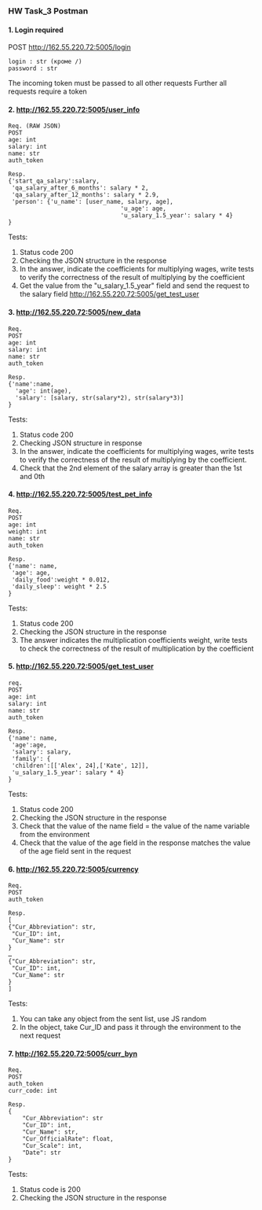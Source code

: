 ### HW Task_3 Postman

#### 1. Login required
POST
http://162.55.220.72:5005/login
```
login : str (кроме /)
password : str
```
The incoming token must be passed to all other requests
Further all requests require a token

#### 2. http://162.55.220.72:5005/user_info
```
Req. (RAW JSON)
POST
age: int
salary: int
name: str
auth_token
```
```
Resp.
{'start_qa_salary':salary,
 'qa_salary_after_6_months': salary * 2,
 'qa_salary_after_12_months': salary * 2.9,
 'person': {'u_name': [user_name, salary, age],
                                'u_age': age,
                                'u_salary_1.5_year': salary * 4}
}
```
Tests:
1) Status code 200
2) Checking the JSON structure in the response
3) In the answer, indicate the coefficients for multiplying wages, write tests to verify the correctness of the result of multiplying by the coefficient
4) Get the value from the "u_salary_1.5_year" field and send the request to the salary field http://162.55.220.72:5005/get_test_user

#### 3. http://162.55.220.72:5005/new_data
```
Req.
POST
age: int
salary: int
name: str
auth_token
```
```
Resp.
{'name':name,
  'age': int(age),
  'salary': [salary, str(salary*2), str(salary*3)]
}
```
Tests:
1) Status code 200
2) Checking JSON structure in response
3) In the answer, indicate the coefficients for multiplying wages, write tests to verify the correctness of the result of multiplying by the coefficient.
4) Check that the 2nd element of the salary array is greater than the 1st and 0th

#### 4. http://162.55.220.72:5005/test_pet_info
```
Req.
POST
age: int
weight: int
name: str
auth_token
```
```
Resp.
{'name': name,
 'age': age,
 'daily_food':weight * 0.012,
 'daily_sleep': weight * 2.5
}
```
Tests:
1) Status code 200
2) Checking the JSON structure in the response
3) The answer indicates the multiplication coefficients weight, write tests to check the correctness of the result of multiplication by the coefficient

#### 5. http://162.55.220.72:5005/get_test_user
```
req.
POST
age: int
salary: int
name: str
auth_token
```
```
Resp.
{'name': name,
 'age':age,
 'salary': salary,
 'family': {
 'children':[['Alex', 24],['Kate', 12]],
 'u_salary_1.5_year': salary * 4}
}
```
Tests:
1) Status code 200
2) Checking the JSON structure in the response
3) Check that the value of the name field = the value of the name variable from the environment
4) Check that the value of the age field in the response matches the value of the age field sent in the request

#### 6. http://162.55.220.72:5005/currency
```
Req.
POST
auth_token
```
```
Resp.
[
{"Cur_Abbreviation": str,
 "Cur_ID": int,
 "Cur_Name": str
}
…
{"Cur_Abbreviation": str,
 "Cur_ID": int,
 "Cur_Name": str
}
]
```
Tests:
1) You can take any object from the sent list, use JS random
2) In the object, take Cur_ID and pass it through the environment to the next request

#### 7. http://162.55.220.72:5005/curr_byn
```
Req.
POST
auth_token
curr_code: int
```
```
Resp.
{
    "Cur_Abbreviation": str
    "Cur_ID": int,
    "Cur_Name": str,
    "Cur_OfficialRate": float,
    "Cur_Scale": int,
    "Date": str
}
```
Tests:
1) Status code is 200
2) Checking the JSON structure in the response

